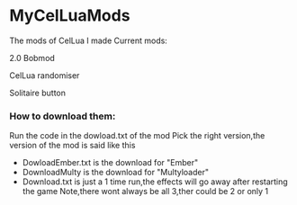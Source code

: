 # MyCelLuaMods
The mods of CelLua I made
Current mods:

2.0 Bobmod

CelLua randomiser

Solitaire button

### How to download them:
Run the code in the dowload.txt of the mod
Pick the right version,the version of the mod is said like this
- DowloadEmber.txt is the download for "Ember"
- DownloadMulty is the download for "Multyloader"
- Download.txt is just a 1 time run,the effects will go away after restarting the game
Note,there wont always be all 3,ther could be 2 or only 1
